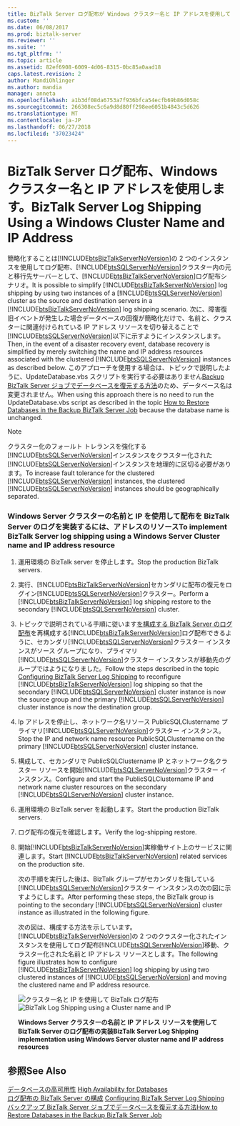 ```yaml
---
title: BizTalk Server ログ配布が Windows クラスター名と IP アドレスを使用して |Microsoft Docs
ms.custom: ''
ms.date: 06/08/2017
ms.prod: biztalk-server
ms.reviewer: ''
ms.suite: ''
ms.tgt_pltfrm: ''
ms.topic: article
ms.assetid: 82ef6908-6009-4d06-8315-0bc85a0aad18
caps.latest.revision: 2
author: MandiOhlinger
ms.author: mandia
manager: anneta
ms.openlocfilehash: a1b3df08da6753a7f936bfca54ecfb69b86d058c
ms.sourcegitcommit: 266308ec5c6a9d8d80ff298ee6051b4843c5d626
ms.translationtype: MT
ms.contentlocale: ja-JP
ms.lasthandoff: 06/27/2018
ms.locfileid: "37023424"
---
```

# <a name="biztalk-server-log-shipping-using-a-windows-cluster-name-and-ip-address"></a><span data-ttu-id="f8586-102">BizTalk Server ログ配布、Windows クラスター名と IP アドレスを使用します。</span><span class="sxs-lookup"><span data-stu-id="f8586-102">BizTalk Server Log Shipping Using a Windows Cluster Name and IP Address</span></span>
<span data-ttu-id="f8586-103">簡略化することは[!INCLUDE[btsBizTalkServerNoVersion](../includes/btsbiztalkservernoversion-md.md)]の 2 つのインスタンスを使用してログ配布、[!INCLUDE[btsSQLServerNoVersion](../includes/btssqlservernoversion-md.md)]クラスター内の元と移行先サーバーとして、[!INCLUDE[btsBizTalkServerNoVersion](../includes/btsbiztalkservernoversion-md.md)]ログ配布シナリオ。</span><span class="sxs-lookup"><span data-stu-id="f8586-103">It is possible to simplify [!INCLUDE[btsBizTalkServerNoVersion](../includes/btsbiztalkservernoversion-md.md)] log shipping by using two instances of a [!INCLUDE[btsSQLServerNoVersion](../includes/btssqlservernoversion-md.md)] cluster as the source and destination servers in a [!INCLUDE[btsBizTalkServerNoVersion](../includes/btsbiztalkservernoversion-md.md)] log shipping scenario.</span></span> <span data-ttu-id="f8586-104">次に、障害復旧イベントが発生した場合データベースの回復が簡略化だけで、名前と、クラスターに関連付けられている IP アドレス リソースを切り替えることで[!INCLUDE[btsSQLServerNoVersion](../includes/btssqlservernoversion-md.md)]以下に示すようにインスタンスします。</span><span class="sxs-lookup"><span data-stu-id="f8586-104">Then, in the event of a disaster recovery event, database recovery is simplified by merely switching the name and IP address resources associated with the clustered [!INCLUDE[btsSQLServerNoVersion](../includes/btssqlservernoversion-md.md)] instances as described below.</span></span> <span data-ttu-id="f8586-105">このアプローチを使用する場合は、トピックで説明したように、UpdateDatabase.vbs スクリプトを実行する必要はありません[Backup BizTalk Server ジョブでデータベースを復元する方法](../technical-guides/how-to-restore-databases-in-the-backup-biztalk-server-job.md)のため、データベース名は変更されません。</span><span class="sxs-lookup"><span data-stu-id="f8586-105">When using this approach there is no need to run the UpdateDatabase.vbs script as described in the topic [How to Restore Databases in the Backup BizTalk Server Job](../technical-guides/how-to-restore-databases-in-the-backup-biztalk-server-job.md) because the database name is unchanged.</span></span>  
  
> [!NOTE]
>  <span data-ttu-id="f8586-106">クラスター化のフォールト トレランスを強化する[!INCLUDE[btsSQLServerNoVersion](../includes/btssqlservernoversion-md.md)]インスタンスをクラスター化された[!INCLUDE[btsSQLServerNoVersion](../includes/btssqlservernoversion-md.md)]インスタンスを地理的に区切る必要があります。</span><span class="sxs-lookup"><span data-stu-id="f8586-106">To increase fault tolerance for the clustered [!INCLUDE[btsSQLServerNoVersion](../includes/btssqlservernoversion-md.md)] instances, the clustered [!INCLUDE[btsSQLServerNoVersion](../includes/btssqlservernoversion-md.md)] instances should be geographically separated.</span></span>  
  
### <a name="to-implement-biztalk-server-log-shipping-using-a-windows-server-cluster-name-and-ip-address-resource"></a><span data-ttu-id="f8586-107">Windows Server クラスターの名前と IP を使用して配布を BizTalk Server のログを実装するには、アドレスのリソース</span><span class="sxs-lookup"><span data-stu-id="f8586-107">To implement BizTalk Server log shipping using a Windows Server Cluster name and IP address resource</span></span>  
  
1. <span data-ttu-id="f8586-108">運用環境の BizTalk server を停止します。</span><span class="sxs-lookup"><span data-stu-id="f8586-108">Stop the production BizTalk servers.</span></span>  
  
2. <span data-ttu-id="f8586-109">実行、[!INCLUDE[btsBizTalkServerNoVersion](../includes/btsbiztalkservernoversion-md.md)]セカンダリに配布の復元をログイン[!INCLUDE[btsSQLServerNoVersion](../includes/btssqlservernoversion-md.md)]クラスター。</span><span class="sxs-lookup"><span data-stu-id="f8586-109">Perform a [!INCLUDE[btsBizTalkServerNoVersion](../includes/btsbiztalkservernoversion-md.md)] log shipping restore to the secondary [!INCLUDE[btsSQLServerNoVersion](../includes/btssqlservernoversion-md.md)] cluster.</span></span>  
  
3. <span data-ttu-id="f8586-110">トピックで説明されている手順に従います[を構成する BizTalk Server のログ配布](../technical-guides/configuring-biztalk-server-log-shipping.md)を再構成する[!INCLUDE[btsBizTalkServerNoVersion](../includes/btsbiztalkservernoversion-md.md)]ログ配布できるように、セカンダリ[!INCLUDE[btsSQLServerNoVersion](../includes/btssqlservernoversion-md.md)]クラスター インスタンスがソース グループになり、プライマリ[!INCLUDE[btsSQLServerNoVersion](../includes/btssqlservernoversion-md.md)]クラスター インスタンスが移動先のグループではようになりました。</span><span class="sxs-lookup"><span data-stu-id="f8586-110">Follow the steps described in the topic [Configuring BizTalk Server Log Shipping](../technical-guides/configuring-biztalk-server-log-shipping.md) to reconfigure [!INCLUDE[btsBizTalkServerNoVersion](../includes/btsbiztalkservernoversion-md.md)] log shipping so that the secondary [!INCLUDE[btsSQLServerNoVersion](../includes/btssqlservernoversion-md.md)] cluster instance is now the source group and the primary [!INCLUDE[btsSQLServerNoVersion](../includes/btssqlservernoversion-md.md)] cluster instance is now the destination group.</span></span>  
  
4. <span data-ttu-id="f8586-111">Ip アドレスを停止し、ネットワーク名リソース PublicSQLClustername プライマリ[!INCLUDE[btsSQLServerNoVersion](../includes/btssqlservernoversion-md.md)]クラスター インスタンス。</span><span class="sxs-lookup"><span data-stu-id="f8586-111">Stop the IP and network name resource PublicSQLClustername on the primary [!INCLUDE[btsSQLServerNoVersion](../includes/btssqlservernoversion-md.md)] cluster instance.</span></span>  
  
5. <span data-ttu-id="f8586-112">構成して、セカンダリで PublicSQLClustername IP とネットワーク名クラスター リソースを開始[!INCLUDE[btsSQLServerNoVersion](../includes/btssqlservernoversion-md.md)]クラスター インスタンス。</span><span class="sxs-lookup"><span data-stu-id="f8586-112">Configure and start the PublicSQLClustername IP and network name cluster resources on the secondary [!INCLUDE[btsSQLServerNoVersion](../includes/btssqlservernoversion-md.md)] cluster instance.</span></span>  
  
6. <span data-ttu-id="f8586-113">運用環境の BizTalk server を起動します。</span><span class="sxs-lookup"><span data-stu-id="f8586-113">Start the production BizTalk servers.</span></span>  
  
7. <span data-ttu-id="f8586-114">ログ配布の復元を確認します。</span><span class="sxs-lookup"><span data-stu-id="f8586-114">Verify the log-shipping restore.</span></span>  
  
8. <span data-ttu-id="f8586-115">開始[!INCLUDE[btsBizTalkServerNoVersion](../includes/btsbiztalkservernoversion-md.md)]実稼働サイト上のサービスに関連します。</span><span class="sxs-lookup"><span data-stu-id="f8586-115">Start [!INCLUDE[btsBizTalkServerNoVersion](../includes/btsbiztalkservernoversion-md.md)] related services on the production site.</span></span>  
  
   <span data-ttu-id="f8586-116">次の手順を実行した後は、BizTalk グループがセカンダリを指している[!INCLUDE[btsSQLServerNoVersion](../includes/btssqlservernoversion-md.md)]クラスター インスタンスの次の図に示すようにします。</span><span class="sxs-lookup"><span data-stu-id="f8586-116">After performing these steps, the BizTalk group is pointing to the secondary [!INCLUDE[btsSQLServerNoVersion](../includes/btssqlservernoversion-md.md)] cluster instance as illustrated in the following figure.</span></span>  
  
   <span data-ttu-id="f8586-117">次の図は、構成する方法を示しています。[!INCLUDE[btsBizTalkServerNoVersion](../includes/btsbiztalkservernoversion-md.md)]の 2 つのクラスター化されたインスタンスを使用してログ配布[!INCLUDE[btsSQLServerNoVersion](../includes/btssqlservernoversion-md.md)]移動、クラスター化された名前と IP アドレス リソースとします。</span><span class="sxs-lookup"><span data-stu-id="f8586-117">The following figure illustrates how to configure [!INCLUDE[btsBizTalkServerNoVersion](../includes/btsbiztalkservernoversion-md.md)] log shipping by using two clustered instances of [!INCLUDE[btsSQLServerNoVersion](../includes/btssqlservernoversion-md.md)] and moving the clustered name and IP address resource.</span></span>  
  
   <span data-ttu-id="f8586-118">![クラスター名と IP を使用して BizTalk ログ配布](../technical-guides/media/5055689e-c26b-4077-a531-74a50fec1393.gif "5055689e-c26b-4077-a531-74a50fec1393")</span><span class="sxs-lookup"><span data-stu-id="f8586-118">![BizTalk Log Shipping using a Cluster name and IP](../technical-guides/media/5055689e-c26b-4077-a531-74a50fec1393.gif "5055689e-c26b-4077-a531-74a50fec1393")</span></span>  
  
   <span data-ttu-id="f8586-119">**Windows Server クラスターの名前と IP アドレス リソースを使用して BizTalk Server のログ配布の実装**</span><span class="sxs-lookup"><span data-stu-id="f8586-119">**BizTalk Server Log Shipping implementation using Windows Server cluster name and IP address resources**</span></span>  
  
## <a name="see-also"></a><span data-ttu-id="f8586-120">参照</span><span class="sxs-lookup"><span data-stu-id="f8586-120">See Also</span></span>  
 <span data-ttu-id="f8586-121">[データベースの高可用性](../technical-guides/high-availability-for-databases.md) </span><span class="sxs-lookup"><span data-stu-id="f8586-121">[High Availability for Databases](../technical-guides/high-availability-for-databases.md) </span></span>  
 <span data-ttu-id="f8586-122">[ログ配布の BizTalk Server の構成](../technical-guides/configuring-biztalk-server-log-shipping.md) </span><span class="sxs-lookup"><span data-stu-id="f8586-122">[Configuring BizTalk Server Log Shipping](../technical-guides/configuring-biztalk-server-log-shipping.md) </span></span>  
 [<span data-ttu-id="f8586-123">バックアップ BizTalk Server ジョブでデータベースを復元する方法</span><span class="sxs-lookup"><span data-stu-id="f8586-123">How to Restore Databases in the Backup BizTalk Server Job</span></span>](../technical-guides/how-to-restore-databases-in-the-backup-biztalk-server-job.md)